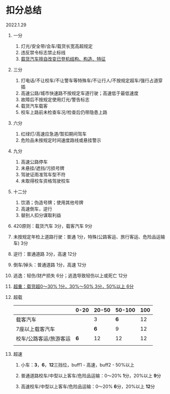 # 扣分总结

2022.1.29

1. 一分

   1. 灯光/安全带/会车/载货长宽高超规定
   2. 违反禁令标志禁止标线
   3. <u>载货汽车擅自改变已登机结构、构造、特征</u>

2. 三分

   1. 打电话/不让校车/不让警车等特殊车/不让行人/不按规定超车/强行占道穿插
   2. 高速公路/城市快速路不按规定车道行驶；高速低于最低速度
   3. 故障后不按规定使用灯光/警告标志
   4. 载货汽车载客
   5. 校车上路前未检查车况/检查后仍带隐患上路

3. 六分

   1. 红绿灯/高速应急道/暂扣期间驾车
   2. 危险品未按规定时间速度路线或悬挂警示

4. 九分

   1. 高速公路停车
   2. 未悬挂/遮挡/污损号牌
   3. 驾驶证雨准驾车型不符
   4. 未取得校车资格驾驶校车

5. 十二分

   1. 饮酒；伪造号牌；使用其他号牌
   2. 高速倒车，逆行
   3. 替别人扣分谋取利益

6. 420原则：载货汽车 3分，载客汽车 9分

7. 未按规定年检上道路行驶：普通 1分，特殊(公路客运、旅行客运、危险品运输车) 3分

8. 逆行：普通道路 3分，高速 12分

9. 倒车/掉头：普通道路 1分，高速 12分

10. 逃逸：轻伤/财产损失 6分；逃逸导致轻伤以上或死亡 12分

11. <u>超重：载货超0～30% 1分，30%～50% 3分，50%以上 6分</u>

12. 超载

    |                        | 0-20  | 20-50 | 50-100 | 100  |
    | ---------------------- | ----- | ----- | ------ | ---- |
    | 载客汽车               |       | 3     | **6**  | 12   |
    | 7座以上载客汽车        |       | **6** | 9      | 12   |
    | 校车/公路客运/旅游客运 | **6** | 12    | 12     | 12   |
    |                        |       |       |        |      |

13. 超速

    1. 小车：**3**，**6**，**12**三挡位，buff1 - 高速，buff2 - 50%以上

    2. 普通道路校车/中型以上客车/危险品运输：0～20% **1**分，20%以上 **9**分

    3. 高速校车/中型以上客车/危险品运输：0～20% **6**分，20%以上 **12**分

       